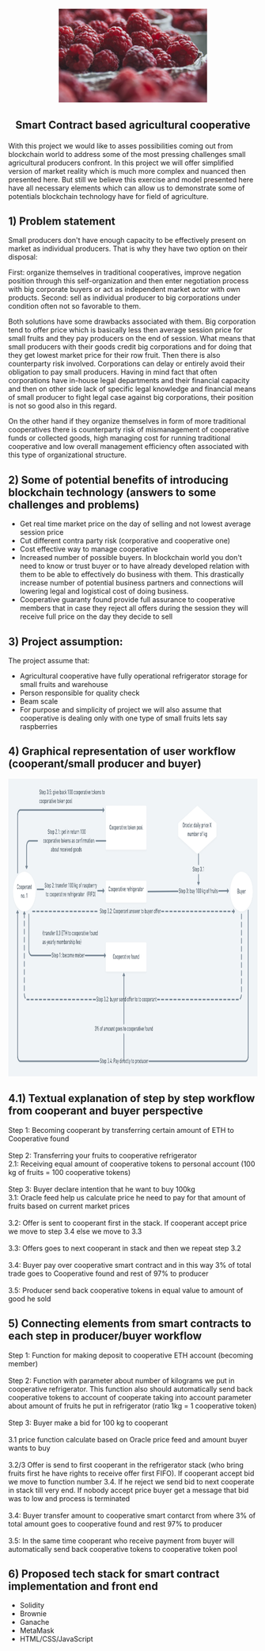 
<p align="center">
<img src =".\pictures\red-2650342_1920.jpg" width="300")
</p> 


## <p align="center"> Smart Contract based agricultural cooperative </p>


With this project we would like to asses possibilities coming out from blockchain world to address some of the most pressing challenges small agricultural producers confront. In this project we will offer simplified version of market reality which is much more complex and nuanced then presented here. But still we believe this exercise and model presented here have all necessary elements which can allow us to demonstrate some of potentials blockchain technology have for field of agriculture.


## 1) Problem statement

Small producers don't have enough capacity to be effectively present on market as individual producers. That is why they have two option on their disposal:

First: organize themselves in traditional cooperatives, improve negation position through this self-organization and then enter negotiation  process with big corporate buyers or act as independent market actor with own products. Second: sell as individual producer to big corporations under condition often not so favorable to them. 

Both solutions have some drawbacks associated with them. Big corporation tend to offer price which is basically less then average session price for small fruits and they pay producers on the end of session. What means that small producers with their goods credit big corporations and for doing that they get lowest market price for their row fruit. Then there is also counterparty risk involved. Corporations can delay or entirely avoid their obligation to pay small producers. Having in mind fact that often corporations have in-house legal departments and their financial capacity and then on other side lack of specific legal knowledge and financial means of small producer to fight legal case against big corporations, their position is not so good also in this regard. 

On the other hand if they organize themselves in form of more traditional cooperatives there is counterparty risk of mismanagement of cooperative funds or collected goods, high managing cost for running traditional cooperative and low overall management efficiency often associated with this type of organizational structure.  

## 2) Some of potential benefits of introducing blockchain technology (answers to some challenges and problems)

- Get real time market price on the day of selling and not lowest average session price
- Cut different contra party risk (corporative and cooperative one)
- Cost effective way to manage cooperative
- Increased number of possible buyers. In blockchain world you don't need to know or trust buyer or to have already developed relation with them to be able to effectively do business with them. This drastically increase number of potential business partners and connections will lowering legal and logistical cost of doing business.
- Cooperative guaranty found provide full assurance to cooperative members that in case they reject all offers during the session they will receive full price on the day they decide to sell 


## 3) Project assumption:
The project assume that:
- Agricultural cooperative have fully operational refrigerator storage for small fruits and warehouse
- Person responsible for quality check  
- Beam scale
- For purpose and simplicity of project we will also assume that cooperative is dealing only with one type of small fruits lets say raspberries

## 4) Graphical representation of user workflow (cooperant/small producer and buyer)

<p align="center">
<img src =".\pictures\Logic@2x.png" width="1000" height="600")
</p> 

## 4.1) Textual explanation of step by step workflow from cooperant and buyer perspective
Step 1: Becoming cooperant by transferring certain amount of ETH to Cooperative found \
<br/>
Step 2: Transferring your fruits to cooperative refrigerator <br/> 
2.1: Receiving equal amount of cooperative tokens to personal account (100 kg of fruits = 100 cooperative tokens) \
<br/>
Step 3: Buyer declare intention that he want to buy 100kg \
3.1: Oracle feed help us calculate price he need to pay for that amount of fruits based on current market prices \
<br/>
3.2: Offer is sent to cooperant first in the stack. If cooperant accept price we move to step 3.4 else we move to 3.3 \
<br/>
3.3: Offers goes to next cooperant in stack and then we repeat step 3.2  
<br/>
3.4: Buyer pay over cooperative smart contract and in this way 3% of total trade goes to Cooperative found and rest of 97% to producer \
<br/>
3.5: Producer send back cooperative tokens in equal value to amount of good he sold 


## 5) Connecting elements from smart contracts to each step in producer/buyer workflow

Step 1: Function for making deposit to cooperative ETH account (becoming member) \
<br/>
Step 2: Function with parameter about number of kilograms we put in cooperative refrigerator. This function also should automatically send back cooperative tokens to account of cooperate taking into account parameter about amount of fruits he put in refrigerator (ratio 1kg = 1 cooperative token) \
<br/>
Step 3: Buyer make a bid for 100 kg to cooperant  
<br/>
3.1 price function calculate based on Oracle price feed and amount buyer wants to buy \
<br/>
3.2/3 Offer is send to first cooperant in the refrigerator stack (who bring fruits first he have rights to receive offer first FIFO). If cooperant accept bid we move to function number 3.4. If he reject we send bid to next cooperate in stack till very end. If nobody accept price buyer get a message that bid was to low and process is terminated \
<br/>
3.4: Buyer transfer amount to cooperative smart contarct from where 3% of total amount goes to cooperative found and rest 97% to producer\
<br/>
3.5: In the same time cooperant who receive payment from buyer will automatically send back cooperative tokens to cooperative token pool 


## 6) Proposed tech stack for smart contract implementation and front end
- Solidity
- Brownie
- Ganache
- MetaMask
- HTML/CSS/JavaScript


